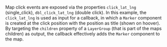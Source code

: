 Map click events are exposed via the properties `click_lat_lng` (single_click), `dbl_click_lat_lng` (double click). In 
this example, the `click_lat_lng` is used as input for a callback, in which a `Marker` component is created at the click position with the position as title (shown on hoover). By targeting the `children` property of a `LayerGroup` (that is part of the maps children) as output, the callback effectively adds the `Marker` component to the map.